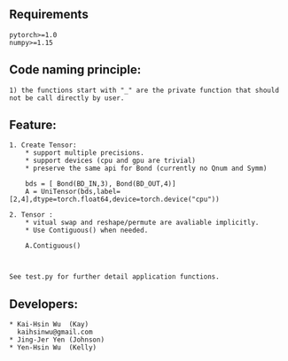 ## Requirements
    pytorch>=1.0
    numpy>=1.15

## Code naming principle:
    1) the functions start with "_" are the private function that should not be call directly by user.

## Feature:
        
    1. Create Tensor:
        * support multiple precisions.        
        * support devices (cpu and gpu are trivial)
        * preserve the same api for Bond (currently no Qnum and Symm)
        
        bds = [ Bond(BD_IN,3), Bond(BD_OUT,4)]
        A = UniTensor(bds,label=[2,4],dtype=torch.float64,device=torch.device("cpu"))

    2. Tensor :
        * vitual swap and reshape/permute are avaliable implicitly.
        * Use Contiguous() when needed.

        A.Contiguous()

        

    See test.py for further detail application functions.
## Developers:

    * Kai-Hsin Wu  (Kay)     
      kaihsinwu@gmail.com
    * Jing-Jer Yen (Johnson) 
    * Yen-Hsin Wu  (Kelly)
